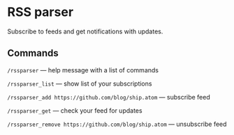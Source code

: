 # RSS parser

Subscribe to feeds and get notifications with updates.

## Commands

`/rssparser` — help message with a list of commands

`/rssparser_list` — show list of your subscriptions

`/rssparser_add https://github.com/blog/ship.atom` — subscribe feed

`/rssparser_get` — check your feed for updates

`/rssparser_remove https://github.com/blog/ship.atom` — unsubscribe feed
